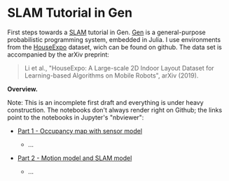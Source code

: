 # SLAM Tutorial in Gen

First steps towards a [SLAM](https://en.wikipedia.org/wiki/Simultaneous_localization_and_mapping) tutorial in Gen. [Gen](https://www.gen.dev/)  is a general-purpose probabilistic programming system, embedded in Julia. I use environments from the [HouseExpo](https://github.com/TeaganLi/HouseExpo) dataset, wich can be found on github. The data set is accompanied by the arXiv preprint:

> Li et al., "HouseExpo: A Large-scale 2D Indoor Layout Dataset for 
> Learning-based Algorithms on Mobile Robots", arXiv (2019).


**Overview.**

Note: This is an incomplete first draft and everything is under heavy construction.
The notebooks don't always render right on Github; the links point to the notebooks in Jupyter's "nbviewer":

- [Part 1 - Occupancy map with sensor model](https://nbviewer.jupyter.org/github/mirkoklukas/prob-slam-in-gen/blob/master/01_SLAM_Tutorial_Part_1.ipynb)
	- ...

- [Part 2 - Motion model and SLAM model](https://nbviewer.jupyter.org/github/mirkoklukas/prob-slam-in-gen/blob/master/02_SLAM_Tutorial_Part_2.ipynb)
	- ...